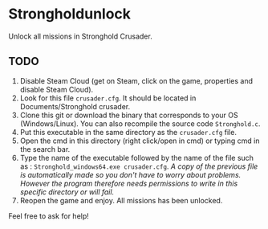 # Strongholdunlock
Unlock all missions in Stronghold Crusader.
## TODO
1. Disable Steam Cloud (get on Steam, click on the game, properties and disable Steam Cloud).
2. Look for this file `crusader.cfg`. It should be located in Documents/Stronghold crusader.
3. Clone this git or download the binary that corresponds to your OS (Windows/Linux). You can also recompile the source code `Stronghold.c`.
4. Put this executable in the same directory as the `crusader.cfg` file.
5. Open the cmd in this directory (right click/open in cmd) or typing cmd in the search bar.
6. Type the name of the executable followed by the name of the file such as : `Stronghold_windows64.exe crusader.cfg`. *A copy of the previous file is automatically made so you don't have to worry about problems. However the program therefore needs permissions to write in this specific directory or will fail.*
7. Reopen the game and enjoy. All missions has been unlocked.

Feel free to ask for help!
